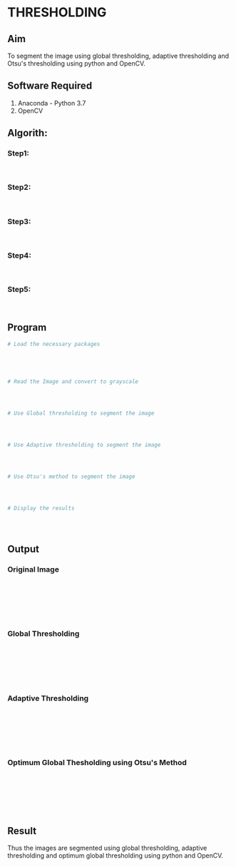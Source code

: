 # THRESHOLDING
## Aim
To segment the image using global thresholding, adaptive thresholding and Otsu's thresholding using python and OpenCV.

## Software Required
1. Anaconda - Python 3.7
2. OpenCV

## Algorith:

### Step1:
<br>

### Step2:
<br>

### Step3:
<br>

### Step4:
<br>

### Step5:
<br>

## Program

```python
# Load the necessary packages





# Read the Image and convert to grayscale




# Use Global thresholding to segment the image




# Use Adaptive thresholding to segment the image




# Use Otsu's method to segment the image 




# Display the results





```
## Output

### Original Image
<br>
<br>
<br>
<br>
<br>

### Global Thresholding
<br>
<br>
<br>
<br>
<br>

### Adaptive Thresholding
<br>
<br>
<br>
<br>
<br>

### Optimum Global Thesholding using Otsu's Method
<br>
<br>
<br>
<br>
<br>


## Result
Thus the images are segmented using global thresholding, adaptive thresholding and optimum global thresholding using python and OpenCV.
